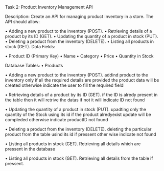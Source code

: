 Task 2: Product Inventory Management API

Description: Create an API for managing product inventory in a store. The API should allow:

•	Adding a new product to the inventory (POST).
•	Retrieving details of a product by its ID (GET).
•	Updating the quantity of a product in stock (PUT).
•	Deleting a product from the inventory (DELETE).
•	Listing all products in stock (GET).
Data Fields:

•	Product ID (Primary Key)
•	Name
•	Category
•	Price
•	Quantity in Stock

Database Tables:
•	Products



•	Adding a new product to the inventory (POST).
addind product to the inventory only if all the required details are provided the product data will be created otherwise indicate the user to fill the required field

• Retrieving details of a product by its ID (GET). 
if the ID is alredy present in the table then it will retrive the datas if not it will indicate ID not found

• Updating the quantity of a product in stock (PUT).
upadting only the quantity of the Stock using its id if the product alredyexist update will be compleded otherwise indicate productID not found

• Deleting a product from the inventory (DELETE).
deleting the particular product from the table usind its id if pressent other wise indicate not found

• Listing all products in stock (GET).
Retrieving all details which are pressent in the database

• Listing all products in stock (GET). Retrieving all details from the table if pressent.
